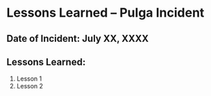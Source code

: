 # Lessons Learned – Pulga Incident
## Date of Incident: July XX, XXXX
## Lessons Learned:
1.	Lesson 1
2.	Lesson 2
